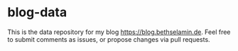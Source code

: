 # blog-data

This is the data repository for my blog https://blog.bethselamin.de. Feel free to submit comments as issues, or propose changes via pull requests.
